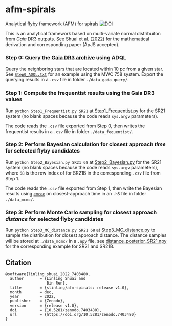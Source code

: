# afm-spirals
Analytical flyby framework (AFM) for spirals [![DOI](https://zenodo.org/badge/DOI/10.5281/zenodo.7403480.svg)](https://doi.org/10.5281/zenodo.7403480)

This is an analytical framework based on multi-variate normal distribuiton from *Gaia* DR3 outputs. See Shuai et al. ([2022](https://ui.adsabs.harvard.edu/abs/2022arXiv221003725S/abstract)) for the mathematical derivation and corresponding paper (ApJS accepted).

### Step 0: Query the [Gaia DR3 archive](https://gea.esac.esa.int/archive/) using ADQL
Query the neighboring stars that are located within 10 pc from a given star. See [`Step0_ADQL.txt`](https://github.com/slinling/afm-spirals/blob/main/Step0_ADQL.txt) for an example using the MWC 758 system. Export the querying results in a `.csv` file in folder `./data_gaia_query/`.

### Step 1: Compute the frequentist results using the Gaia DR3 values
Run `python Step1_Frequentist.py SR21` at [Step1_Frequentist.py](https://github.com/slinling/afm-spirals/blob/main/Step1_Frequentist.py) for the SR21 system (no blank spaces because the code reads `sys.argv` parameters).

The code reads the `.csv` file exported from Step 0, then writes the frequentist results in a `.csv` file in folder `./data_fequentist/`.

### Step 2: Perform Bayesian calculation for closest approach *time* for selected flyby candidates
Run `python Step2_Bayesian.py SR21 68` at [Step2_Bayesian.py](https://github.com/slinling/afm-spirals/blob/main/Step2_Bayesian.py) for the SR21 system (no blank spaces because the code reads `sys.argv` parameters), where `68` is the row index of for SR21B in the corresponding `.csv` file from Step 1.

The code reads the `.csv` file exported from Step 1, then write the Bayesian results using [`emcee`](https://emcee.readthedocs.io/en/stable/) on closest-approach time in an `.h5` file in folder `./data_mcmc/`.

### Step 3: Perform Monte Carlo sampling for closest approach *distance* for selected flyby candidates
Run `python Step3_MC_distance.py SR21 68` at [Step3_MC_distance.py](https://github.com/slinling/afm-spirals/blob/main/Step3_MC_distance.py) to sample the distribution for closest approach distance. The distance samples will be stored at `./data_mcmc/` in a `.npy` file, see [distance_posterior_SR21.npy](https://github.com/slinling/afm-spirals/blob/main/data_mcmc/distance_posterior_SR21.npy) for the corresponding example for SR21 and SR21B.

## Citation
```
@software{linling_shuai_2022_7403480,
  author       = {Linling Shuai and
                  Bin Ren},
  title        = {slinling/afm-spirals: release v1.0},
  month        = dec,
  year         = 2022,
  publisher    = {Zenodo},
  version      = {release v1.0},
  doi          = {10.5281/zenodo.7403480},
  url          = {https://doi.org/10.5281/zenodo.7403480}
}
```
